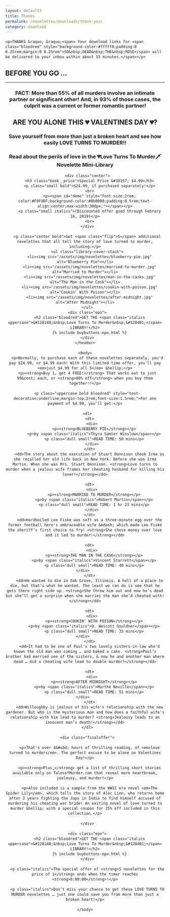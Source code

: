 ```yaml
---
layout: default3
title: Thanks
permalink: /novelettes/downloads/thank-you/
category: download
---
```


<div class="{{ page.title }}">


  <section class="dwn-ty-bar" style="margin-bottom:2rem;">
  
    <p>THANKS &raquo; &raquo;<span> Your download links for <span class="bloodred" style="background-color:#fffff0;padding:0 0.25rem;margin:0 0.25rem">SO&nbsp;DEAD&nbsp;THE&nbsp;ROSE</span> will be delivered to your inbox within about 15 minutes.</span></p>
  
  </section>

  <h2 style="font-size=3rem;margin-bottom:1rem;">BEFORE YOU GO &hellip;</h2>
  <hr>

  <section class="epo-offer">
    <header>
      <h3 class="preheader italics">FACT: More than 55% of all murders involve an intimate partner or significant other! And, in 93% of those cases, the culprit was a current or former romantic partner!</h3>
      <h1 class="main-headline bloodred">ARE <span class="flip">YOU</span> ALONE&nbsp;THIS &#128148;&nbsp;VALENTINES&nbsp;DAY&nbsp;&#128148;?</h1>
      <h2 style="font-size:1rem;" class="bloodred center margin1r">Save yourself from more than just a broken heart and see how easily LOVE&nbsp;TURNS&nbsp;TO&nbsp;MURDER!!</h2>
      <h3 class="subheadline">Read about the perils of love in the <span class="library__title">&#128148;Love Turns To Murder&#128481; <span>Novelette Mini-Library</span></span></h3>

      <div class="center">
        <h3 class="book__price">Special Price &#10157; $4.99</h3>
        <p class="small bold">$24.99, if purchased separately!</p>
        <br>
        <p><span id="demo" style="font-size:2rem; color:#F9F9DF;background-color:#8b0000;padding:0.5rem;text-align:center;max-width:300px;"></span></p>
        <p class="small italics">(Discounted offer good through Febrary 16, 2019)</p>
        <br>
      </div>

      <p class="center bold">Get <span class="flip">5</span> additional novelettes that all tell the story of love turned to murder, including:</p>
      <ul class="library-cover-stack">
        <li><img src="/assets/img/novelettes/blueberry-pie.jpg" alt="Blueberry Pie"></li>
        <li><img src="/assets/img/novelettes/married-to-murder.jpg" alt="Married to Murder"></li>
        <li><img src="/assets/img/novelettes/man-in-the-casks.jpg" alt="The Man in the Cask"></li>
        <li><img src="/assets/img/novelettes/cookin-with-poison.jpg" alt="Cookin' With Poison"></li>
        <li><img src="/assets/img/novelettes/after-midnight.jpg" alt="After Midnight"></li>
      </ul>
      <div class="epo">
        <h2 class="bloodred">GET THE <span class="italics uppercase">&#128148;&nbsp;Love Turns To Murder&nbsp;&#128481;</span> LIBRARY!</h2>
        {% include buybuttons-epo.html %}
      </div>
    </header>

    <body>
      <p>Normally, to purchase each of these novelettes separately, you'd pay $24.99, or $4.99 each! With this limited time offer, you'll pay <em>just $4.99 for all 5</em> &hellip;</p>
      <p><strong>Buy 1, get 4 FREE!</strong> That works out to just 99&cent; each, or <strong>80% off</strong> when you buy them together!!</p>

      <p class="uppercase bold bloodred" style="text-decoration:underline;margin-top:2rem;font-size:1.5rem;">For one payment of $4.99, you'll get:</p>

      <dl>
        <dt>
          <div>
            <p><strong>BLUEBERRY PIE</strong></p>
            <p>by <span class="italics">Thyra Samter Winslow</span></p>
            <p class="dull small">READ TIME: 50 mins</p>
          </div>
        </dt>
        <dd>The story about the execution of Stuart Dennison shook Irma as she recalled her old life back in New York. Before she was Irma Martin. When she was Mrs. Stuart Dennison. <strong>Love turns to murder when a jealous wife frames her cheating husband for killing his lover!</strong></dd>

        <dt>
          <div>
            <p><strong>MARRIED TO MURDER</strong></p>
            <p>by <span class="italics">Robert Martin</span></p>
            <p class="dull small">READ TIME: 1 hr 23 mins</p>
          </div>
        </dt>
        <dd>Hardboiled Lee Fiske was soft as a three-minute egg over the former football hero's embraceable wife &mdash; which made Lee Fiske the sheriff's first choice to fry! <strong>She chose money over love and it led to murder!</strong></dd>
        
        <dt>
          <div>
            <p><strong>THE MAN IN THE CASK</strong></p>
            <p>by <span class="italics">Vincent Starrett</span></p>
            <p class="dull small">READ TIME: 40 mins</p>
          </div>        
        </dt>
        <dd>He wanted to die in Oak Grove, Illinois. A hell of a place to die, but that’s what he wanted. The least we can do is see that he gets there right side up. <strong>She threw him out and now he’s dead but she’ll get a surprise when she marries the man she’d cheated with!</strong></dd>
        
        <dt>
          <div>
            <p><strong>COOKIN' WITH POISON</strong></p>
            <p>by <span class="italics">D. Wescott Gouldner</span></p>
            <p class="dull small">READ TIME: 33 mins</p>
          </div>        
        </dt>
        <dd>It had to be one of Paul's two lovely sisters-in-law who'd known the old man was coming … and baked a cake. <strong>Paul’s brother had married one of the sisters, & now he and another man where dead … did a cheating wife lead to double murder?</strong></dd>
        
        <dt>
          <div>
            <p><strong>AFTER MIDNIGHT</strong></p>
            <p>by <span class="italics">Marthé Neville</span></p>
            <p class="dull small">READ TIME: 51 mins</p>
          </div>        
        </dt>
        <dd>Willoughby is jealous of his wife's relationship with the new gardener. But who is the mysterious man and how does a faithful wife's relationship with him lead to murder? <strong>Jealousy leads to an innocent man’s death!</strong></dd>
      </dl>

      <div class="finaloffer">

        <p>That's over 4&#xbd; hours of thrilling reading, of <em>love turned to murder</em>. The perfect excuse to be alone on Valentines Day!</p>

        <p><strong>Plus,</strong> get a list of thrilling short stories available only on TalesofMurder.com that reveal more heartbreak, jealousy, and murder!</p>
        
        <p>Also included is a sample from the WWII era novel <em>The Spider Lily</em>, which tells the story of Alec Linn, who returns home after 2 years fighting the Japs in India to find himself accused of murdering his cheating war bride! An exiting novel of love turned to murder &hellip; with a special coupon for 25% off included in this collection.</p>

      </div>

      <div class="epo">
        <h2 class="bloodred">GET THE <span class="italics uppercase">&#128148;&nbsp;Love Turns To Murder&nbsp;&#128481;</span> LIBRARY!</h2>
        {% include buybuttons-epo.html %}
      </div>

      <p class="italics">The special offer of <strong>5 novelettes for the price of 1</strong> ends when the timer reaches <strong>0:00:00</strong>!</p>
      
      <p class="italics">Don’t miss your chance to get these LOVE TURNS TO MURDER novelettes … just one could save you from more than just a broken heart!</p>

    </body>


  </section>
</div>